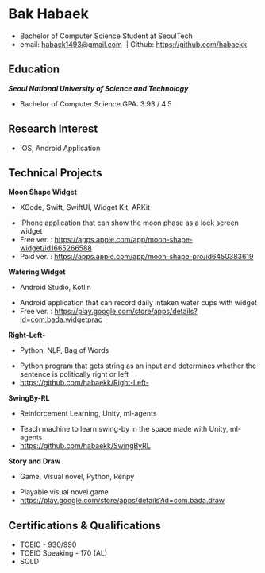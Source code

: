 # Bak Habaek

* Bachelor of Computer Science Student at SeoulTech
* email: haback1493@gmail.com || Github: https://github.com/habaekk

## Education
***Seoul National University of Science and Technology***
* Bachelor of Computer Science GPA: 3.93 / 4.5

## Research Interest
* IOS, Android Application

## Technical Projects
**Moon Shape Widget**
  - XCode, Swift, SwiftUI, Widget Kit, ARKit
* IPhone application that can show the moon phase as a lock screen widget
* Free ver. : https://apps.apple.com/app/moon-shape-widget/id1665266588
* Paid ver. : https://apps.apple.com/app/moon-shape-pro/id6450383619

**Watering Widget**
 - Android Studio, Kotlin
* Android application that can record daily intaken water cups with widget
* Free ver. : https://play.google.com/store/apps/details?id=com.bada.widgetprac  

**Right-Left-**
  - Python, NLP, Bag of Words
* Python program that gets string as an input and determines whether the sentence is politically right or left
* https://github.com/habaekk/Right-Left-

**SwingBy-RL**
- Reinforcement Learning, Unity, ml-agents
* Teach machine to learn swing-by in the space made with Unity, ml-agents
* https://github.com/habaekk/SwingByRL

**Story and Draw**
  - Game, Visual novel, Python, Renpy
* Playable visual novel game
* https://play.google.com/store/apps/details?id=com.bada.draw

## Certifications & Qualifications
* TOEIC - 930/990
* TOEIC Speaking - 170 (AL)
* SQLD
